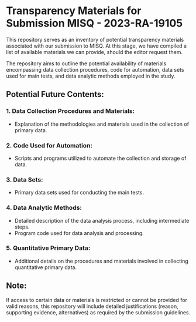 # Transparency Materials for Submission MISQ - 2023-RA-19105

This repository serves as an inventory of potential transparency materials associated with our submission to MISQ. 
At this stage, we have compiled a list of available materials we can provide, should the editor request them.

The repository aims to outline the potential availability of materials encompassing 
data collection procedures, code for automation, data sets used for main tests, and data analytic methods employed in the study.

## Potential Future Contents:

### 1. Data Collection Procedures and Materials:
- Explanation of the methodologies and materials used in the collection of primary data.

### 2. Code Used for Automation:
- Scripts and programs utilized to automate the collection and storage of data.

### 3. Data Sets:
- Primary data sets used for conducting the main tests.
  
### 4. Data Analytic Methods:
- Detailed description of the data analysis process, including intermediate steps.
- Program code used for data analysis and processing.

### 5. Quantitative Primary Data:
- Additional details on the procedures and materials involved in collecting quantitative primary data.

## Note:
If access to certain data or materials is restricted or cannot be provided for valid reasons, 
this repository will include detailed justifications (reason, supporting evidence, alternatives) as required by the submission guidelines.

